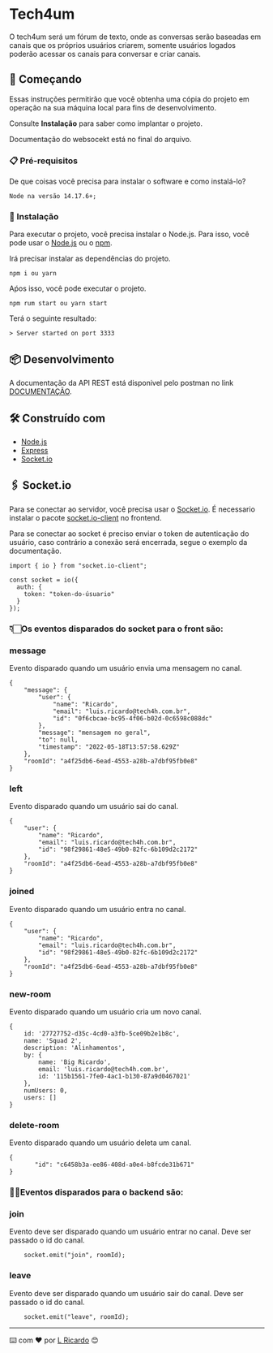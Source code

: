 # Tech4um

O tech4um será um fórum de texto, onde as conversas serão baseadas em canais que os próprios usuários criarem, somente usuários logados poderão acessar os canais para conversar e criar canais.

## 🚀 Começando

Essas instruções permitirão que você obtenha uma cópia do projeto em operação na sua máquina local para fins de desenvolvimento.

Consulte **Instalação** para saber como implantar o projeto.

Documentação do websocekt está no final do arquivo.

### 📋 Pré-requisitos

De que coisas você precisa para instalar o software e como instalá-lo?

```
Node na versão 14.17.6+;
```

### 🔧 Instalação

Para executar o projeto, você precisa instalar o Node.js. Para isso, você pode usar o [Node.js](https://nodejs.org/en/download/) ou o [npm](https://www.npmjs.com/get-npm/).

Irá precisar instalar as dependências do projeto.

```
npm i ou yarn
```

Aṕos isso, você pode executar o projeto.

```
npm rum start ou yarn start

```

Terá o seguinte resultado:


```
> Server started on port 3333

```

## 📦 Desenvolvimento

A documentação da API REST está disponivel pelo postman no link [DOCUMENTAÇÃO](https://documenter.getpostman.com/view/17298396/Uyxkkm8b).

## 🛠️ Construído com

* [Node.js](https://nodejs.org/)
* [Express](https://expressjs.com/)
* [Socket.io](https://socket.io/)

## 🖇️ Socket.io

Para se conectar ao servidor, você precisa usar o [Socket.io](https://socket.io/). É necessario instalar o pacote [socket.io-client](https://www.npmjs.com/package/socket.io-client) no frontend.

Para se conectar ao socket é preciso enviar o token de autenticação do usuário, caso contrário a conexão será encerrada, segue o exemplo da documentação.

~~~
import { io } from "socket.io-client";

const socket = io({
  auth: {
    token: "token-do-úsuario"
  }
});
~~~

### 👇🏻Os eventos disparados do socket para o front são:

### message
Evento disparado quando um usuário envia uma mensagem no canal.

~~~
{
    "message": {
        "user": {
            "name": "Ricardo",
            "email": "luis.ricardo@tech4h.com.br",
            "id": "0f6cbcae-bc95-4f06-b02d-0c6598c088dc"
        },
        "message": "mensagem no geral",
        "to": null,
        "timestamp": "2022-05-18T13:57:58.629Z"
    },
    "roomId": "a4f25db6-6ead-4553-a28b-a7dbf95fb0e8"
}
~~~

### left
Evento disparado quando um usuário sai do canal.
~~~
{
    "user": {
        "name": "Ricardo",
        "email": "luis.ricardo@tech4h.com.br",
        "id": "98f29861-48e5-49b0-82fc-6b109d2c2172"
    },
    "roomId": "a4f25db6-6ead-4553-a28b-a7dbf95fb0e8"
}
~~~

### joined
Evento disparado quando um usuário entra no canal.
~~~
{
    "user": {
        "name": "Ricardo",
        "email": "luis.ricardo@tech4h.com.br",
        "id": "98f29861-48e5-49b0-82fc-6b109d2c2172"
    },
    "roomId": "a4f25db6-6ead-4553-a28b-a7dbf95fb0e8"
}
~~~

### new-room
Evento disparado quando um usuário cria um novo canal.
~~~
{
    id: '27727752-d35c-4cd0-a3fb-5ce09b2e1b8c',
    name: 'Squad 2',
    description: 'Alinhamentos',
    by: {
        name: 'Big Ricardo',
        email: 'luis.ricardo@tech4h.com.br',
        id: '115b1561-7fe0-4ac1-b130-87a9d0467021'
    },
    numUsers: 0,
    users: []
}
~~~

### delete-room
Evento disparado quando um usuário deleta um canal.
~~~
{
       "id": "c6458b3a-ee86-408d-a0e4-b8fcde31b671"
}
~~~

### ☝🏻Eventos disparados para o backend são:

### join
Evento deve ser disparado quando um usuário entrar no canal. Deve ser passado o id do canal.

~~~
    socket.emit("join", roomId);
~~~

### leave
Evento deve ser disparado quando um usuário sair do canal. Deve ser passado o id do canal.

~~~
    socket.emit("leave", roomId);
~~~

---
⌨️ com ❤️ por [L Ricardo](mailto:luis.ricardo@tech4h.com.br) 😊
